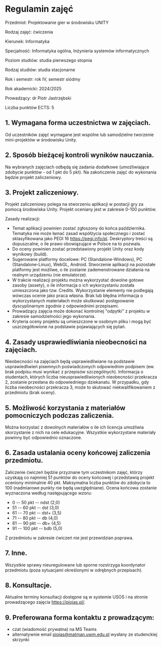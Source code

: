# Regulamin zajęć

Przedmiot: Projektowanie gier w środowisku UNITY

Rodzaj zajęć: ćwiczenia 

Kierunek: Informatyka

Specjalność: Informatyka ogólna, Inżynieria systemów informatycznych

Poziom studiów: studia pierwszego stopnia

Rodzaj studiów: studia stacjonarne

Rok i semestr: rok IV, semestr siódmy

Rok akademicki: 2024/2025

Prowadzący: dr Piotr Jastrzębski

Liczba punktów ECTS: 5

## 1. Wymagana forma uczestnictwa w zajęciach.

Od uczestników zajęć wymagane jest wspólne lub samodzielne tworzenie mini-projektów w środowisku Unity.

## 2. Sposób bieżącej kontroli wyników nauczania.

Na wybranych zajęciach odbędą się zadania dodatkowe (umożliwiające zdobycie punktów - od 1 pkt do 5 pkt). Na zakończenie zajęć do wykonania będzie projekt zaliczeniowy. 

## 3. Projekt zaliczeniowy.

Projekt zaliczeniowy polega na stworzeniu aplikacji w postacji gry za pomocą środowiska Unity. Projekt oceniany jest w zakresie 0-100 punktów. 

Zasady realizacji:

* Temat aplikacji powinien zostać zgłoszony do końca października. Tematyka nie może łamać zasad współżycia społecznego i zostać sklasyfikowana jako PEGI 16 <https://pegi.info/pl>. Deskryptory treści są dopuszcalne, o ile prawo obowiązujące w Polsce na to pozwala.
* Do oceny powinien zostać przedstawiony projekt Unity oraz kody wynikowy (build).
* Sugerowane platformy docelowe: PC (Standalone-Windows), PC (Standalone-Linux), WebGL, Android. Stworzenie aplikacji na pozostałe platformy jest możliwe, o ile zostanie zademenstrowane działania na realnym urządzeniu (nie emulatorze).
* W trakcie realizacji projektu można wykorzystać dowolne gotowe zasoby (assety), o ile informacja o ich wykorzystaniu została umieszczona jako tzw. Credits. Wykorzystanie elementy nie podlegają wówczas ocenie jako praca własna. Brak lub błędna informacja o wykorzystanych materiałach może skutkować postępowanie dyscyplinarnym zgodnie z odpowiednimi przepisami.
* Prowadzący zajęcia może dokonać kontrolnej "odpytki" z projektu w zakresie samodzielności jego wykonania.
* Kryteria oceny projektu są umieszczone w osobnym pliku i mogą być uszczegółowione na podstawie pojawiających się pytań.

## 4. Zasady usprawiedliwiania nieobecności na zajęciach.

Nieobecności na zajęciach będą usprawiedliwiane na podstawie usprawiedliwień pisemnych poświadczonych odpowiednim podpisem (ew. brak podpisu musi wynikać z przepisów szczególnych). 
Informacja o studentach, których liczba nieusprawiedliwionych nieobecności przekracza 2, zostanie przesłana do odpowiedniego dziekanatu. W przypadku, gdy liczba nieobecności przekracza 3, może to skutować niekwalifikowaniem z przedmiotu (brak oceny).

## 5. Możliwość korzystania z materiałów pomocniczych podczas zaliczenia.

Można korzystać z dowolnych materiałów o ile ich licencja umożliwia skorzystanie z nich na cele edukacyjne. Wszystkie wykorzystane materiały powinny być odpowiednio oznaczone.

## 6. Zasada ustalania oceny końcowej zaliczenia przedmiotu.

Zaliczenie ćwiczeń będzie przyznane tym uczestnikom zajęć, którzy uzyskają co najmniej 51 punktów do oceny końcowej i przedstawią projekt oceniony minimalnie 40 pkt.
Maksymalna liczba punktów do zdobycia to 100 (nadmiarowe punkty nie będą uwzględniane). Ocena końcowa zostanie wyznaczona według następującego wzoru:

-   0 -- 50 pkt -- ndst (2,0)
-   51 -- 60 pkt -- dst (3,0)
-   61 -- 70 pkt -- dst+ (3,5)
-   71 -- 80 pkt -- db (4,0)
-   81 -- 90 pkt -- db+ (4,5)
-   91 -- 100 pkt -- bdb (5,0)

Z przedmiotu w zakresie ćwiczeń nie jest przewidzian poprawa.

## 7. Inne.

Wszystkie sprawy nieuregulowane lub sporne rozstrzyga koordynator przedmiotu (poza sytuacjami określonymi w odrębnych przepisach).

## 8. Konsultacje.

Aktualne terminy konsultacji dostępne są w systemie USOS i na stronie prowadzącego zajęcia <https://piojas.pl/>.

## 9. Preferowana forma kontaktu z prowadzącym:

-   czat (wiadomość prywatna) na MS Teams
-   alternatywnie email <piojas@matman.uwm.edu.pl> wysłany ze studenckiej skrzynki
